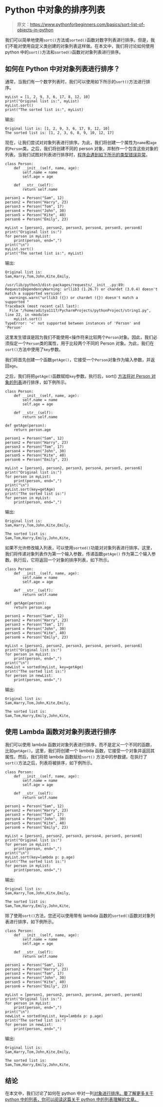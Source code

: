 # Python 中对象的排序列表

> 原文：<https://www.pythonforbeginners.com/basics/sort-list-of-objects-in-python>

我们可以简单地使用`sort()`方法或`sorted()`函数对数字列表进行排序。但是，我们不能对使用自定义类创建的对象列表这样做。在本文中，我们将讨论如何使用 python 中的`sort()`方法和`sorted()`函数对对象列表进行排序。

## 如何在 Python 中对对象列表进行排序？

通常，当我们有一个数字列表时，我们可以使用如下所示的`sort()`方法进行排序。

```
myList = [1, 2, 9, 3, 6, 17, 8, 12, 10]
print("Original list is:", myList)
myList.sort()
print("The sorted list is:", myList)
```

输出:

```
Original list is: [1, 2, 9, 3, 6, 17, 8, 12, 10]
The sorted list is: [1, 2, 3, 6, 8, 9, 10, 12, 17]
```

现在，让我们尝试对对象列表进行排序。为此，我们将创建一个属性为`name`和`age`的`Person`类。之后，我们将创建不同的 person 对象，并制作一个包含这些对象的列表。当我们试图对列表进行排序时，[程序会遇到如下所示的类型错误异常](https://www.pythonforbeginners.com/error-handling/exception-handling-in-python-increasing-robustness-of-your-python-program)。

```
class Person:
    def __init__(self, name, age):
        self.name = name
        self.age = age

    def __str__(self):
        return self.name

person1 = Person("Sam", 12)
person2 = Person("Harry", 23)
person3 = Person("Tom", 17)
person4 = Person("John", 30)
person5 = Person("Kite", 40)
person6 = Person("Emily", 23)

myList = [person1, person2, person3, person4, person5, person6]
print("Original list is:")
for person in myList:
    print(person, end=",")
print("\n")
myList.sort()
print("The sorted list is:", myList)
```

输出:

```
Original list is:
Sam,Harry,Tom,John,Kite,Emily,

/usr/lib/python3/dist-packages/requests/__init__.py:89: RequestsDependencyWarning: urllib3 (1.26.7) or chardet (3.0.4) doesn't match a supported version!
  warnings.warn("urllib3 ({}) or chardet ({}) doesn't match a supported "
Traceback (most recent call last):
  File "/home/aditya1117/PycharmProjects/pythonProject/string1.py", line 22, in <module>
    myList.sort()
TypeError: '<' not supported between instances of 'Person' and 'Person' 
```

这里发生错误是因为我们不能使用<操作符来比较两个`Person`对象。因此，我们必须指定一个`Person`类的属性，用于比较两个不同的 Person 对象。为此，我们在`sort()`方法中使用了`key`参数。

我们将首先创建一个函数`getAge()`，它接受一个`Person`对象作为输入参数，并返回`age`。

之后，我们将把`getAge()`函数赋给`key`参数。执行后，sort() [方法将对 Person 对象的列表](https://www.pythonforbeginners.com/basics/lists-methods)进行排序，如下例所示。

```
class Person:
    def __init__(self, name, age):
        self.name = name
        self.age = age

    def __str__(self):
        return self.name

def getAge(person):
    return person.age

person1 = Person("Sam", 12)
person2 = Person("Harry", 23)
person3 = Person("Tom", 17)
person4 = Person("John", 30)
person5 = Person("Kite", 40)
person6 = Person("Emily", 23)

myList = [person1, person2, person3, person4, person5, person6]
print("Original list is:")
for person in myList:
    print(person, end=",")
print("\n")
myList.sort(key=getAge)
print("The sorted list is:")
for person in myList:
    print(person, end=",")
```

输出:

```
Original list is:
Sam,Harry,Tom,John,Kite,Emily,

The sorted list is:
Sam,Tom,Harry,Emily,John,Kite,
```

如果不允许修改输入列表，可以使用`sorted()`功能对对象列表进行排序。这里，我们将传递对象列表作为第一个输入参数，传递函数`getAge()` 作为第二个输入参数。执行后，它将返回一个对象的排序列表，如下所示。

```
class Person:
    def __init__(self, name, age):
        self.name = name
        self.age = age

    def __str__(self):
        return self.name

def getAge(person):
    return person.age

person1 = Person("Sam", 12)
person2 = Person("Harry", 23)
person3 = Person("Tom", 17)
person4 = Person("John", 30)
person5 = Person("Kite", 40)
person6 = Person("Emily", 23)

myList = [person1, person2, person3, person4, person5, person6]
print("Original list is:")
for person in myList:
    print(person, end=",")
print("\n")
newList = sorted(myList, key=getAge)
print("The sorted list is:")
for person in newList:
    print(person, end=",")
```

输出:

```
Original list is:
Sam,Harry,Tom,John,Kite,Emily,

The sorted list is:
Sam,Tom,Harry,Emily,John,Kite,
```

## 使用 Lambda 函数对对象列表进行排序

我们可以使用 lambda 函数对对象列表进行排序，而不是定义一个不同的函数，比如`getAge()`。这里，我们将创建一个 lambda 函数，它接受一个对象并返回其属性。然后，我们将把 lambda 函数赋给`sort()` 方法中的参数键。在执行了`sort()`方法之后，列表将被排序，如下例所示。

```
class Person:
    def __init__(self, name, age):
        self.name = name
        self.age = age

    def __str__(self):
        return self.name

person1 = Person("Sam", 12)
person2 = Person("Harry", 23)
person3 = Person("Tom", 17)
person4 = Person("John", 30)
person5 = Person("Kite", 40)
person6 = Person("Emily", 23)

myList = [person1, person2, person3, person4, person5, person6]
print("Original list is:")
for person in myList:
    print(person, end=",")
print("\n")
myList.sort(key=lambda p: p.age)
print("The sorted list is:")
for person in myList:
    print(person, end=",") 
```

输出:

```
Original list is:
Sam,Harry,Tom,John,Kite,Emily,

The sorted list is:
Sam,Tom,Harry,Emily,John,Kite,
```

除了使用`sort()`方法，您还可以使用带有 lambda 函数的`sorted()`函数对对象列表进行排序，如下例所示。

```
class Person:
    def __init__(self, name, age):
        self.name = name
        self.age = age

    def __str__(self):
        return self.name

person1 = Person("Sam", 12)
person2 = Person("Harry", 23)
person3 = Person("Tom", 17)
person4 = Person("John", 30)
person5 = Person("Kite", 40)
person6 = Person("Emily", 23)

myList = [person1, person2, person3, person4, person5, person6]
print("Original list is:")
for person in myList:
    print(person, end=",")
print("\n")
newList = sorted(myList, key=lambda p: p.age)
print("The sorted list is:")
for person in newList:
    print(person, end=",")
```

输出:

```
Original list is:
Sam,Harry,Tom,John,Kite,Emily,

The sorted list is:
Sam,Tom,Harry,Emily,John,Kite,
```

## 结论

在本文中，我们讨论了如何在 python 中对一列[对象进行排序。要了解更多关于 python 中的列表，你可以阅读这篇关于 python 中的](https://www.pythonforbeginners.com/basics/callable-objects-in-python)[列表理解的文章。](https://www.pythonforbeginners.com/basics/list-comprehensions-in-python)